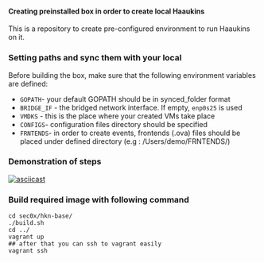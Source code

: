 #### Creating preinstalled box in order to create local Haaukins

This is a repository to create pre-configured environment to run Haaukins on it.

### Setting paths and sync them with your local

Before building the box, make sure that the following environment variables are defined:
- `GOPATH`- your default GOPATH should be in synced_folder format
- `BRIDGE_IF` - the bridged network interface. If empty, `enp0s25` is used    
- `VMDKS` - this is the place where your created VMs take place
- `CONFIGS`- configuration files directory should be specified
- `FRNTENDS`- in order to create events, frontends (.ova) files should be placed under defined directory (e.g : /Users/demo/FRNTENDS/)

### Demonstration of steps

[![asciicast](https://asciinema.org/a/LDaeaNm1I3mxfXJSmUC7q4cHl.svg)](https://asciinema.org/a/LDaeaNm1I3mxfXJSmUC7q4cHl)

### Build required image with following command

```
cd sec0x/hkn-base/
./build.sh
cd ../
vagrant up
## after that you can ssh to vagrant easily
vagrant ssh

```
